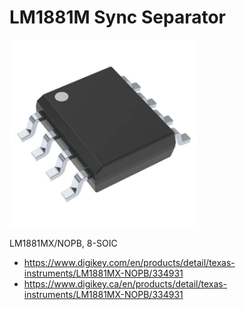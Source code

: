 # LM1881M Sync Separator

<img src="./8-SOIC.jpg" width="300px" />

LM1881MX/NOPB, 8-SOIC

- https://www.digikey.com/en/products/detail/texas-instruments/LM1881MX-NOPB/334931
- https://www.digikey.ca/en/products/detail/texas-instruments/LM1881MX-NOPB/334931
